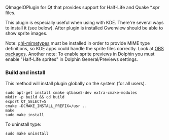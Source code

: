 QImageIOPlugin for Qt that provides support for Half-Life and Quake *.spr files.

This plugin is especially useful when using with KDE. There're several ways to install it (see below).
After plugin is installed Gwenview should be able to show sprite images.

Note: [qhl-mimetypes](https://github.com/FreeSlave/qhl-mimetypes) must be installed in order to provide MIME type definitions, so KDE apps could handle the sprite files correctly. Look at [OBS packages](https://software.opensuse.org//download.html?project=home%3AFreeSlave&package=qhl-mimetypes).
Another note: To enable sprite previews in Dolphin you must enable "Half-Life sprites" in Dolphin General/Previews settings.

### Build and install

This method will install plugin globally on the system (for all users).

    sudo apt-get install cmake qtbase5-dev extra-cmake-modules
    mkdir -p build && cd build
    export QT_SELECT=5
    cmake -DCMAKE_INSTALL_PREFIX=/usr ..
    make
    sudo make install

To uninstall type:

    sudo make uninstall

